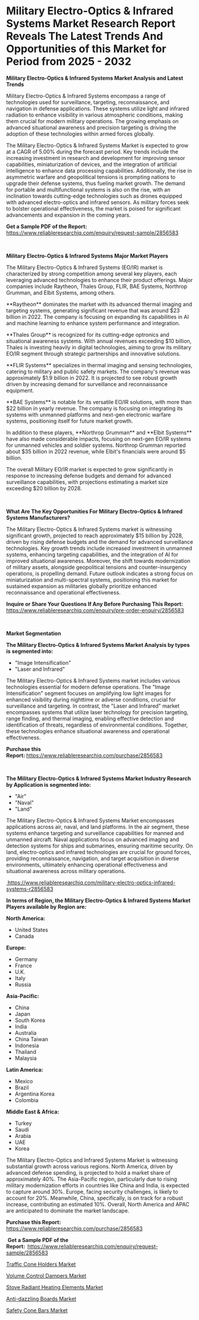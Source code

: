<p><h1>Military Electro-Optics & Infrared Systems Market Research Report Reveals The Latest Trends And Opportunities of this Market for Period from 2025 - 2032</h1></p><p><strong>Military Electro-Optics & Infrared Systems Market Analysis and Latest Trends</strong></p>
<p><p>Military Electro-Optics & Infrared Systems encompass a range of technologies used for surveillance, targeting, reconnaissance, and navigation in defense applications. These systems utilize light and infrared radiation to enhance visibility in various atmospheric conditions, making them crucial for modern military operations. The growing emphasis on advanced situational awareness and precision targeting is driving the adoption of these technologies within armed forces globally.</p><p>The Military Electro-Optics & Infrared Systems Market is expected to grow at a CAGR of 5.00% during the forecast period. Key trends include the increasing investment in research and development for improving sensor capabilities, miniaturization of devices, and the integration of artificial intelligence to enhance data processing capabilities. Additionally, the rise in asymmetric warfare and geopolitical tensions is prompting nations to upgrade their defense systems, thus fueling market growth. The demand for portable and multifunctional systems is also on the rise, with an inclination towards cutting-edge technologies such as drones equipped with advanced electro-optics and infrared sensors. As military forces seek to bolster operational effectiveness, the market is poised for significant advancements and expansion in the coming years.</p></p>
<p><strong>Get a Sample PDF of the Report:&nbsp;</strong> <a href="https://www.reliableresearchiq.com/enquiry/request-sample/2856583?utm_campaign=104&utm_medium=2&utm_source=Github&utm_content=ia&utm_term=12032025&utm_id=military-electro-optics-infrared-systems">https://www.reliableresearchiq.com/enquiry/request-sample/2856583</a></p>
<p>&nbsp;</p>
<p><strong>Military Electro-Optics & Infrared Systems Major Market Players</strong></p>
<p><p>The Military Electro-Optics & Infrared Systems (EO/IR) market is characterized by strong competition among several key players, each leveraging advanced technologies to enhance their product offerings. Major companies include Raytheon, Thales Group, FLIR, BAE Systems, Northrop Grumman, and Elbit Systems, among others.</p><p>**Raytheon** dominates the market with its advanced thermal imaging and targeting systems, generating significant revenue that was around $23 billion in 2022. The company is focusing on expanding its capabilities in AI and machine learning to enhance system performance and integration.</p><p>**Thales Group** is recognized for its cutting-edge optronics and situational awareness systems. With annual revenues exceeding $10 billion, Thales is investing heavily in digital technologies, aiming to grow its military EO/IR segment through strategic partnerships and innovative solutions.</p><p>**FLIR Systems** specializes in thermal imaging and sensing technologies, catering to military and public safety markets. The company's revenue was approximately $1.9 billion in 2022. It is projected to see robust growth driven by increasing demand for surveillance and reconnaissance equipment.</p><p>**BAE Systems** is notable for its versatile EO/IR solutions, with more than $22 billion in yearly revenue. The company is focusing on integrating its systems with unmanned platforms and next-gen electronic warfare systems, positioning itself for future market growth.</p><p>In addition to these players, **Northrop Grumman** and **Elbit Systems** have also made considerable impacts, focusing on next-gen EO/IR systems for unmanned vehicles and soldier systems. Northrop Grumman reported about $35 billion in 2022 revenue, while Elbit's financials were around $5 billion.</p><p>The overall Military EO/IR market is expected to grow significantly in response to increasing defense budgets and demand for advanced surveillance capabilities, with projections estimating a market size exceeding $20 billion by 2028.</p></p>
<p>&nbsp;</p>
<p><strong>What Are The Key Opportunities For Military Electro-Optics & Infrared Systems Manufacturers?</strong></p>
<p><p>The Military Electro-Optics & Infrared Systems market is witnessing significant growth, projected to reach approximately $15 billion by 2028, driven by rising defense budgets and the demand for advanced surveillance technologies. Key growth trends include increased investment in unmanned systems, enhancing targeting capabilities, and the integration of AI for improved situational awareness. Moreover, the shift towards modernization of military assets, alongside geopolitical tensions and counter-insurgency operations, is propelling demand. Future outlook indicates a strong focus on miniaturization and multi-spectral systems, positioning this market for sustained expansion as militaries globally prioritize enhanced reconnaissance and operational effectiveness.</p></p>
<p><strong>Inquire or Share Your Questions If Any Before Purchasing This Report:</strong> <a href="https://www.reliableresearchiq.com/enquiry/pre-order-enquiry/2856583?utm_campaign=104&utm_medium=2&utm_source=Github&utm_content=ia&utm_term=12032025&utm_id=military-electro-optics-infrared-systems">https://www.reliableresearchiq.com/enquiry/pre-order-enquiry/2856583</a></p>
<p>&nbsp;</p>
<p><strong>Market Segmentation</strong></p>
<p><strong>The Military Electro-Optics & Infrared Systems Market Analysis by types is segmented into:</strong></p>
<p><ul><li>"Image Intensification"</li><li>"Laser and Infrared"</li></ul></p>
<p><p>The Military Electro-Optics & Infrared Systems market includes various technologies essential for modern defense operations. The "Image Intensification" segment focuses on amplifying low light images for enhanced visibility during nighttime or adverse conditions, crucial for surveillance and targeting. In contrast, the "Laser and Infrared" market encompasses systems that utilize laser technology for precision targeting, range finding, and thermal imaging, enabling effective detection and identification of threats, regardless of environmental conditions. Together, these technologies enhance situational awareness and operational effectiveness.</p></p>
<p><strong>Purchase this Report:&nbsp;</strong><a href="https://www.reliableresearchiq.com/purchase/2856583?utm_campaign=104&utm_medium=2&utm_source=Github&utm_content=ia&utm_term=12032025&utm_id=military-electro-optics-infrared-systems">https://www.reliableresearchiq.com/purchase/2856583</a></p>
<p>&nbsp;</p>
<p><strong>The Military Electro-Optics & Infrared Systems Market Industry Research by Application is segmented into:</strong></p>
<p><ul><li>"Air"</li><li>"Naval"</li><li>"Land"</li></ul></p>
<p><p>The Military Electro-Optics & Infrared Systems Market encompasses applications across air, naval, and land platforms. In the air segment, these systems enhance targeting and surveillance capabilities for manned and unmanned aircraft. Naval applications focus on advanced imaging and detection systems for ships and submarines, ensuring maritime security. On land, electro-optics and infrared technologies are crucial for ground forces, providing reconnaissance, navigation, and target acquisition in diverse environments, ultimately enhancing operational effectiveness and situational awareness across military operations.</p></p>
<p><a href="https://www.reliableresearchiq.com/military-electro-optics-infrared-systems-r2856583?utm_campaign=104&utm_medium=2&utm_source=Github&utm_content=ia&utm_term=12032025&utm_id=military-electro-optics-infrared-systems">&nbsp;https://www.reliableresearchiq.com/military-electro-optics-infrared-systems-r2856583</a></p>
<p><strong>In terms of Region, the Military Electro-Optics & Infrared Systems Market Players available by Region are:</strong></p>
<p>
    <p> <strong> North America: </strong>
        <ul>
            <li>United States</li>
            <li>Canada</li>
        </ul>
        </p> 
    <p> <strong> Europe: </strong>
        <ul>
            <li>Germany</li>
            <li>France</li>
            <li>U.K.</li>
            <li>Italy</li>
            <li>Russia</li>
        </ul>
        </p> 
    <p> <strong> Asia-Pacific: </strong>
        <ul>
            <li>China</li>
            <li>Japan</li>
            <li>South Korea</li>
            <li>India</li>
            <li>Australia</li>
            <li>China Taiwan</li>
            <li>Indonesia</li>
            <li>Thailand</li>
            <li>Malaysia</li>
        </ul>
        </p> 
    <p> <strong> Latin America: </strong>
        <ul>
            <li>Mexico</li>
            <li>Brazil</li>
            <li>Argentina Korea</li>
            <li>Colombia</li>
        </ul>
        </p> 
    <p> <strong> Middle East & Africa: </strong>
        <ul>
            <li>Turkey</li>
            <li>Saudi</li>
            <li>Arabia</li>
            <li>UAE</li>
            <li>Korea</li>
        </ul>
    </p>
    </p>
<p><p>The Military Electro-Optics and Infrared Systems Market is witnessing substantial growth across various regions. North America, driven by advanced defense spending, is projected to hold a market share of approximately 40%. The Asia-Pacific region, particularly due to rising military modernization efforts in countries like China and India, is expected to capture around 30%. Europe, facing security challenges, is likely to account for 20%. Meanwhile, China, specifically, is on track for a robust increase, contributing an estimated 10%. Overall, North America and APAC are anticipated to dominate the market landscape.</p></p>
<p><strong>Purchase this Report: </strong><a href="https://www.reliableresearchiq.com/purchase/2856583?utm_campaign=104&utm_medium=2&utm_source=Github&utm_content=ia&utm_term=12032025&utm_id=military-electro-optics-infrared-systems">https://www.reliableresearchiq.com/purchase/2856583</a></p>
<p>&nbsp;<strong>Get a Sample PDF of the Report:&nbsp;&nbsp;</strong><a href="https://www.reliableresearchiq.com/enquiry/request-sample/2856583?utm_campaign=104&utm_medium=2&utm_source=Github&utm_content=ia&utm_term=12032025&utm_id=military-electro-optics-infrared-systems">https://www.reliableresearchiq.com/enquiry/request-sample/2856583</a></p>
<p><strong></strong></p>
<p><p><a href="https://github.com/zeyddaddo4/Market-Research-Report-List-1/blob/main/traffic-cone-holders-market.md?utm_campaign=104&utm_medium=2&utm_source=Github&utm_content=ia&utm_term=12032025&utm_id=military-electro-optics-infrared-systems">Traffic Cone Holders Market</a></p><p><a href="https://github.com/direepittr/Market-Research-Report-List-1/blob/main/volume-control-dampers-market.md?utm_campaign=104&utm_medium=2&utm_source=Github&utm_content=ia&utm_term=12032025&utm_id=military-electro-optics-infrared-systems">Volume Control Dampers Market</a></p><p><a href="https://github.com/pllahoithana9/Market-Research-Report-List-1/blob/main/stove-radiant-heating-elements-market.md?utm_campaign=104&utm_medium=2&utm_source=Github&utm_content=ia&utm_term=12032025&utm_id=military-electro-optics-infrared-systems">Stove Radiant Heating Elements Market</a></p><p><a href="https://github.com/houltngake/Market-Research-Report-List-1/blob/main/anti-dazzling-boards-market.md?utm_campaign=104&utm_medium=2&utm_source=Github&utm_content=ia&utm_term=12032025&utm_id=military-electro-optics-infrared-systems">Anti-dazzling Boards Market</a></p><p><a href="https://github.com/snakewaduddx/Market-Research-Report-List-1/blob/main/safety-cone-bars-market.md?utm_campaign=104&utm_medium=2&utm_source=Github&utm_content=ia&utm_term=12032025&utm_id=military-electro-optics-infrared-systems">Safety Cone Bars Market</a></p></p>